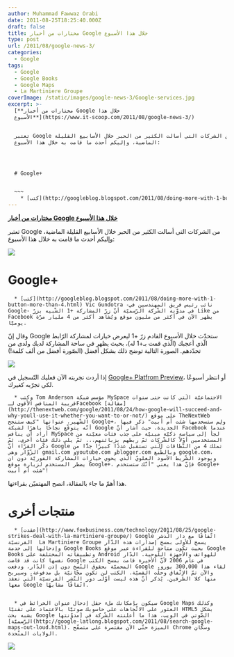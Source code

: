 ```yaml
---
author: Muhammad Fawwaz Orabi
date: 2011-08-25T18:25:40.000Z
draft: false
title: مختارات من أخبار Google خلال هذا الأسبوع
type: post
url: /2011/08/google-news-3/
categories:
  - Google
tags:
  - Google
  - Google Books
  - Google Maps
  - La Martiniere Groupe
coverImage: /static/images/google-news-3/Google-services.jpg
excerpt: >-
  [**مختارات من أخبار Google خلال هذا
  الأسبوع**](https://www.it-scoop.com/2011/08/google-news-3/)


  تعتبر Google من الشركات التي أسالت الكثير من الحبر خلال الأسابيع القليلة
  الماضية، وإليكم أحدث ما قامت به خلال هذا الأسبوع:




  # Google+


  ~~~
    * [كتب](http://googleblog.blogspot.com/2011/08/doing-more-with-1-button-more-than-4.html) Vic Gundotra -نائب رئيس فريق المهندسين في Google- في
---
```

[**مختارات من أخبار Google خلال هذا الأسبوع**](https://www.it-scoop.com/2011/08/google-news-3/)

تعتبر Google من الشركات التي أسالت الكثير من الحبر خلال الأسابيع القليلة الماضية، وإليكم أحدث ما قامت به خلال هذا الأسبوع:

![](/static/images/google-news-3/Google-services.jpg)

# Google+

~~~
  * [كتب](http://googleblog.blogspot.com/2011/08/doing-more-with-1-button-more-than-4.html) Vic Gundotra -نائب رئيس فريق المهندسين في Google- في مدوّنة الشّركة الرّسميّة أنّ زرّ المشاركة +1 الشّبيه بزرّ Like من Facebook يظهر الآن في أكثر من مليون موقع ويُشاهد أكثر من 4 مليار مرّة يوميًّا.
~~~

وقال إنّ Google ستحدّث خلال الأسبوع القادم زرّ +1 ليعرض خيارات لمشاركة الرّابط الّذي أعجبك (الّذي قمت بـ+1 له)، بحيث يظهر في ساحة المشاركة لديك ولدى من تحدّدهم. الصورة التالية توضح ذلك بشكل أفضل (الصّورة أفضل من ألف كلمة!)

![](/static/images/google-news-3/dead+poets+society.png)

إذا أردت تجربته الآن فعليك التّسجيل في [Google+ Platfrom Preview](http://www.google.com/+/learnmore/platform-preview/)، أو انتظر أسبوعًا لكي تجرّبه كغيرك.

~~~
  * وكتب Tom Anderson مؤسس شبكة MySpace الاجتماعيّة الّتي كانت حتى سنوات قريبة المنافس الأقوى لـFacebook [مقالة](http://thenextweb.com/google/2011/08/24/how-google-will-succeed-and-why-youll-use-it-whether-you-want-to-or-not/) على موقع TheNextWeb الشّهير، عنوانها "كيف ستنجح Google+، ولِم ستسخدمها شئت أم أبيت" ذكر فيها أنّه يتوقّع نجاحًا باهرًا لشبكة Google الجديدة، حيث أشار أنّ Facebook عندما أراد أن ينافس MySpace لجأ إلى سياسة ذكيّة مبنيّة على جذب فئات معيّنة من المستخدمين أوّلاً كالشّركات ثمّ ربطهم بزبائنهم... ثمّ يلي ذلك فئات أخرى. ثمّ ذكّر القرّاء أنّ Google تملك 4 من النّطاقات الّتي تستقبل عددًا كبيرًا جدًّا من الزّوّار وهي gmail.com وyoutube.com وblogger.com وبالطّبع google.com، وبوجود الشّريط الأسود العلويّ الّذي يحوي خيارات المشاركة الفوريّة دون ان يضطر المستخدم لزيارة موقع Google+، فإنّ هذا يعني "أنّك ستستخدم Google+ شئت أم أبيت"!
~~~

هذا أهمّ ما جاء بالمقالة، انصح المهتميّن بقراءتها.

# منتجات أخرى

~~~
  * [عقدت](http://www.foxbusiness.com/technology/2011/08/25/google-strikes-deal-with-la-martiniere-groupe/) Google اتّفاقًا مع دار الّذشر الفرنسيّة  La Martiniere Groupe يسمح للأولى بمسح إصدارات هذه الدّار وإدخالها إلى خدمة Google Books بحيث تكون متاحة للقراءة عبر موقع Google Books وتطبيقاته المختلفة على Android للهواتف والأجهزة اللّوحية. الدّار نفسها كانت قد قاضت Google في عام 2006 لأنّ الأخيرة قامت بمسح الكتب المحميّة بحقوق النّسخ دون إذن الدّار، ودفعت Google لقاء هذا 300,000 يورو، والآن تمّ الاتّفاق وحلّت القضيّة. الكتب لن تكون مجّانيّة بل مدفوعة، وسيربح منها كلا الطّرفين. يُذكر أنّ هذه ليست أوّلى دور النّشر الفرنسيّة الّتي تعقد معها Google اتّفاقًا مشابهًا.


  * سيكون بإمكانك ملء حقل إدخال عنوان الخرائط في Google Maps وكذلك العثور على الاتّجاهات على حاسوبك صوتيًّا بالاعتماد على تقنيّا HTML5 بشكل يشبه بحث Google الصّوتي في الويب، هذا ما أعلنته الشّركة في [مدوّنتها الرّسميّة](http://google-latlong.blogspot.com/2011/08/search-google-maps-out-loud.html). الميزة حتّى الآن مقتصرة على متصفّح Chrome وسكّان الولايات المتّحدة.
~~~

![](/static/images/google-news-3/Mic%2B%25281%2529.png)
